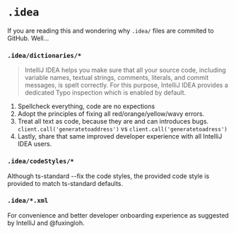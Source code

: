 # `.idea`

If you are reading this and wondering why `.idea/` files are commited to GitHub. Well...

### `.idea/dictionaries/*`

> IntelliJ IDEA helps you make sure that all your source code, including variable names, textual strings, comments, literals, and commit messages, is spelt correctly. For this purpose, IntelliJ IDEA provides a dedicated Typo inspection which is enabled by default.

1. Spellcheck everything, code are no expections
2. Adopt the principles of fixing all red/orange/yellow/wavy errors.
3. Treat all text as code, because they are and can introduces bugs. `client.call('generatetoaddress')`
   vs `client.call('generatetoadress')`
4. Lastly, share that same improved developer experience with all IntelliJ IDEA users.

### `.idea/codeStyles/*`

Although ts-standard --fix the code styles, the provided code style is provided to match ts-standard defaults.

### `.idea/*.xml`

For convenience and better developer onboarding experience as suggested by IntelliJ and @fuxingloh.
